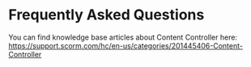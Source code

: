 # Frequently Asked Questions

You can find knowledge base articles about Content Controller here:
https://support.scorm.com/hc/en-us/categories/201445406-Content-Controller
